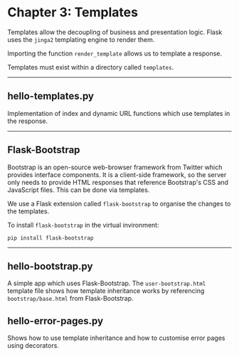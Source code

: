 # Chapter 3: Templates

Templates allow the decoupling of business and presentation logic. Flask uses the `jinga2` templating engine to render
them.

Importing the function `render_template` allows us to template a response.

Templates must exist within a directory called `templates`.

---

## hello-templates.py

Implementation of index and dynamic URL functions which use templates in the response.

---

## Flask-Bootstrap

Bootstrap is an open-source web-browser framework from Twitter which provides interface components. It is a client-side
framework, so the server only needs to provide HTML responses that reference Bootstrap's CSS and JavaScript files. This
can be done via templates.

We use a Flask extension called `flask-bootstrap` to organise the changes to the templates.

To install `flask-bootstrap` in the virtual invironment:

```shell
pip install flask-bootstrap
```

---

## hello-bootstrap.py

A simple app which uses Flask-Bootstrap. The `user-bootstrap.html` template file shows how template inheritance works by
referencing `bootstrap/base.html` from Flask-Bootstrap.

## hello-error-pages.py

Shows how to use template inheritance and how to customise error pages using decorators.
